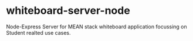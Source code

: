 # whiteboard-server-node
Node-Express Server for MEAN stack whiteboard application focussing on Student realted use cases.
